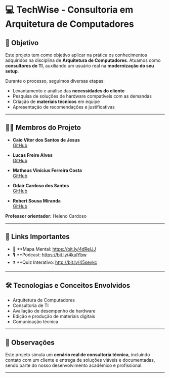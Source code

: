 # 💻 TechWise - Consultoria em Arquitetura de Computadores

## 🎯 Objetivo

Este projeto tem como objetivo aplicar na prática os conhecimentos adquiridos na disciplina de **Arquitetura de Computadores**. Atuamos como **consultores de TI**, auxiliando um usuário real na **modernização do seu setup**.

Durante o processo, seguimos diversas etapas:
- Levantamento e análise das **necessidades do cliente**
- Pesquisa de soluções de hardware compatíveis com as demandas
- Criação de **materiais técnicos** em equipe
- Apresentação de recomendações e justificativas

---

## 👨‍💻 Membros do Projeto

- **Caio Vitor dos Santos de Jesus**  
  [GitHub](https://github.com/caiioz1903)

- **Lucas Freire Alves**  
  [GitHub](https://github.com/lucas010123)

- **Matheus Vinícius Ferreira Costa**  
  [GitHub](https://github.com/DevMatheusVinicius)

- **Odair Cardoso dos Santos**  
  [GitHub](https://github.com/Odair2005)

- **Robert Sousa Miranda**  
  [GitHub](https://github.com/Robertsousa1)

**Professor orientador:** Heleno Cardoso

---

## 🔗 Links Importantes

- 🧠 **Mapa Mental: https://bit.ly/4dRelJJ
- 🎙️ **Podcast: https://bit.ly/4kulYbw
- ❓ **Quiz Interativo: http://bit.ly/45seykc

---

## 🛠️ Tecnologias e Conceitos Envolvidos

- Arquitetura de Computadores
- Consultoria de TI
- Avaliação de desempenho de hardware
- Edição e produção de materiais digitais
- Comunicação técnica

---

## 📌 Observações

Este projeto simula um **cenário real de consultoria técnica**, incluindo contato com um cliente e entrega de soluções viáveis e documentadas, sendo parte do nosso desenvolvimento acadêmico e profissional.

---



